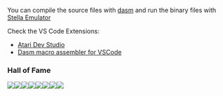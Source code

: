 You can compile the source files with [dasm](https://dasm-assembler.github.io/) and run the binary files with [Stella Emulator](https://stella-emu.github.io/)

Check the VS Code Extensions:

- [Atari Dev Studio](https://marketplace.visualstudio.com/items?itemName=chunkypixel.atari-dev-studio)
- [Dasm macro assembler for VSCode](https://marketplace.visualstudio.com/items?itemName=zehfernando.vscode-dasm)

### Hall of Fame

[![](https://sourcerer.io/fame/johnidm/johnidm/asm-atari-2600/images/0)](https://sourcerer.io/fame/johnidm/johnidm/asm-atari-2600/links/0)[![](https://sourcerer.io/fame/johnidm/johnidm/asm-atari-2600/images/1)](https://sourcerer.io/fame/johnidm/johnidm/asm-atari-2600/links/1)[![](https://sourcerer.io/fame/johnidm/johnidm/asm-atari-2600/images/2)](https://sourcerer.io/fame/johnidm/johnidm/asm-atari-2600/links/2)[![](https://sourcerer.io/fame/johnidm/johnidm/asm-atari-2600/images/3)](https://sourcerer.io/fame/johnidm/johnidm/asm-atari-2600/links/3)[![](https://sourcerer.io/fame/johnidm/johnidm/asm-atari-2600/images/4)](https://sourcerer.io/fame/johnidm/johnidm/asm-atari-2600/links/4)[![](https://sourcerer.io/fame/johnidm/johnidm/asm-atari-2600/images/5)](https://sourcerer.io/fame/johnidm/johnidm/asm-atari-2600/links/5)[![](https://sourcerer.io/fame/johnidm/johnidm/asm-atari-2600/images/6)](https://sourcerer.io/fame/johnidm/johnidm/asm-atari-2600/links/6)[![](https://sourcerer.io/fame/johnidm/johnidm/asm-atari-2600/images/7)](https://sourcerer.io/fame/johnidm/johnidm/asm-atari-2600/links/7)
